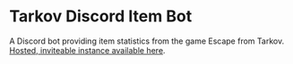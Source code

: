 # Tarkov Discord Item Bot

A Discord bot providing item statistics from the game Escape from Tarkov. [Hosted, inviteable instance available here](https://discord.com/oauth2/authorize?client_id=805023618253062144&scope=bot&permissions=16384).
